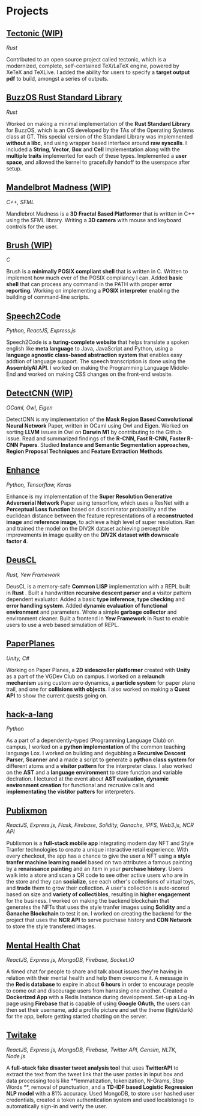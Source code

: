 # Projects

## [Tectonic (WIP)](https://github.com/xinslu/tectonic)
*Rust*

Contributed to an open source project called tectonic, which is a modernized,
complete, self-contained TeX/LaTeX engine, powered by XeTeX and TeXLive. I
added the ability for users to specify a **target output pdf** to build, amongst a
series of outputs.

## [BuzzOS Rust Standard Library](https://github.com/xinslu/rust-std-buzzos)
*Rust*

Worked on making a minimal implementation of the **Rust Standard Library** for
BuzzOS, which is an OS developed by the TAs of the Operating Systems class at
GT. This special version of the Standard Library was implemnented **without a
libc**, and using wrapper based interface around **raw syscalls**. I included a
**String**, **Vector**, **Box** and **Cell** Implementation along with the
**multiple traits** implemented for each of these types. Implemented a **user
space**, and allowed the kernel to gracefully handoff to the userspace after
setup.

## [Mandelbrot Madness (WIP)](https://github.com/saisree27/mandelbrot-madness)
*C++, SFML*

Mandlebrot Madness is a **3D Fractal Based Platformer** that is written in C++
using the SFML library. Writing a **3D camera** with mouse and keyboard controls
for the user.

## [Brush (WIP)](https://github.com/xinslu/brush)
*C*

Brush is a **minimally POSIX compliant shell** that is written in C. Written to
implement how much ever of the POSIX compliancy I can. Added **basic shell**
that can process any command in the PATH with proper **error reporting**.
Working on implementing a **POSIX interpreter** enabling the building of
command-line scripts.

## [Speech2Code](https://github.com/saisree27/speechtocode)
*Python, ReactJS, Express.js*

Speech2Code is a **turing-complete website** that helps translate a spoken
english like **meta language** to Java, JavaScript and Python, using a
**language agnostic class-based abstraction system** that enables easy addtion
of language support. The speech transcription is done using the **AssemblyAI
API**. I worked on making the Programming Language Middle-End and worked on
making CSS changes on the front-end website.

## [DetectCNN (WIP)](https://github.com/xinslu/DetectCNN)
*OCaml, Owl, Eigen*

DetectCNN is my implementation of the **Mask Region Based Convolutional Neural
Network** Paper, written in OCaml using Owl and Eigen. Worked on sorting
**LLVM** issues in Owl on **Darwin M1** by contributing to the Github issue.
Read and summarized findings of the **R-CNN, Fast R-CNN, Faster R-CNN Papers**.
Studied **Instance and Semantic Segmentation approaches, Region Proposal
Techniques** and **Feature Extraction Methods**.

## [Enhance](https://github.com/xinslu/Enhance)
*Python, Tensorflow, Keras*

Enhance is my implementation of the **Super Resolution Generative Adverserial
Network** Paper using tensorflow, which uses a ResNet with a **Perceptual Loss
function** based on discriminator probability and the euclidean distance
between the feature representations of a **reconstructed image** and
**reference image**, to achieve a high level of super resolution. Ran and
trained the model on the DIV2K dataset achieving perceptible improvements in
image quality on the **DIV2K dataset with downscale factor 4**.

## [DeusCL](https://github.com/xinslu/deusCL)
*Rust, Yew Framework*

DeusCL is a memory-safe **Common LISP** implementation with a REPL built in
**Rust** . Built a handwritten **recursive descent parser** and a visitor
pattern dependent evaluator. Added a basic **type inference**, **type
checking** and **error handling system**. Added **dynamic evaluation of
functional environment** and parameters. Wrote a simple **garbage collector**
and environment cleaner. Built a frontend in **Yew Framework** in Rust to
enable users to use a web based simulation of REPL.

## [PaperPlanes](https://github.com/AllisanLu/PaperPlanes)
*Unity, C#*

Working on Paper Planes, a **2D sidescroller platformer** created with
**Unity** as a part of the VGDev Club on campus. I worked on a **relaunch
mechanism** using custom aero dynamics, a **particle system** for paper plane
trail, and one for **collisions with objects**. I also worked on making a
**Quest API** to show the current quests going on.

## [hack-a-lang](https://github.com/xinslu/hack-a-lang)
*Python*

As a part of a dependently-typed (Programming Language Club) on campus, I
worked on a **python implementation** of the common teaching language Lox. I
worked on building and degubbing a **Recursive Descent Parser**, **Scanner**
and a made a script to generate a **python class system** for different atoms
and a **visitor pattern** for the interpreter class. I also worked on the
**AST** and a **language environment** to store function and variable
declration. I lectured at the event about **AST evaluation, dynamic environment
creation** for functional and recrusive calls and **implementating the vistitor
patters** for interpreters.

## [Publixmon](https://github.com/saisree27/publixmon)
*ReactJS, Express.js, Flask, Firebase, Solidity, Ganache, IPFS, Web3.js, NCR API*

Publixmon is a **full-stack mobile app** integrating modern day NFT and Style
Tranfer technologies to create a unique interactive retail experience. With
every checkout, the app has a chance to give the user a NFT using a **style
tranfer machine learning model** based on two attributes a famous painting by a
**renaissance painting** and an item in your **purchase history**. Users walk
into a store and scan a QR code to see other active users who are in the store
and they can **socialize**, see each other's collections of virtual toys, and
**trade** them to grow their collection. A user's collection is auto-scored
based on size and **variety of collectibles**, resulting in **higher
engagement** for the business. I worked on making the backend blockchain that
generates the NFTs that uses the style tranfer images using **Solidity** and a
**Ganache Blockchain** to test it on. I worked on creating the backend for the
project that uses the **NCR API** to serve purchase history and **CDN Network**
to store the style transfered images.

## [Mental Health Chat](https://github.com/xinslu/mental-health-chat)
*ReactJS, Express.js, MongoDB, Firebase, Socket.IO*

A timed chat for people to share and talk about issues they're having in
relation with their mental health and help them overcome it. A message in the
**Redis database** to expire in about **6 hours** in order to encourage people
to come out and discourage users from harrasing one another. Created a
**Dockerized App** with a Redis Instance during development. Set-up a Log-In
page using **Firebase** that is capable of using **Google OAuth**, the users
can then set their username, add a profile picture and set the theme
(light/dark) for the app, before getting started chatting on the server.

## [Twitake](https://twitake.netlify.app/)
*ReactJS, Express.js, MongoDB, Firebase, Twitter API, Gensim, NLTK, Node.js*

A **full-stack fake disaster tweet analysis tool** that uses **TwitterAPI** to
extract the text from the tweet link that the user pastes in input box and data
processing tools like **lemmatization, tokenization, N-Grams, Stop Words **,
removal of punctuation, and a **TD-IDF based Logistic Regression NLP model**
with a 81% accuracy. Used MongoDB, to store user hashed user credentials,
created a token authentication system and used localstorage to automatically
sign-in and verify the user.
